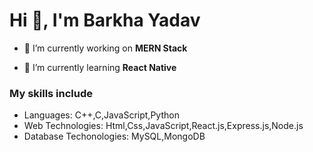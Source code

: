 <h1>Hi 👋, I'm Barkha Yadav</h1>

- 🔭 I’m currently working on **MERN Stack**

- 🌱 I’m currently learning **React Native**

<h3 align="left"> My skills include</h3>
<ul>
  <li>
    Languages: C++,C,JavaScript,Python
  </li>
  <li>
    Web Technologies: Html,Css,JavaScript,React.js,Express.js,Node.js
  </li>
  <li>
    Database Techonologies: MySQL,MongoDB
  </li>
</ul>
